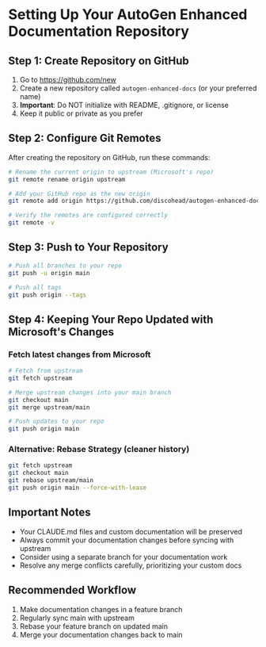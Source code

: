 # Setting Up Your AutoGen Enhanced Documentation Repository

## Step 1: Create Repository on GitHub
1. Go to https://github.com/new
2. Create a new repository called `autogen-enhanced-docs` (or your preferred name)
3. **Important**: Do NOT initialize with README, .gitignore, or license
4. Keep it public or private as you prefer

## Step 2: Configure Git Remotes
After creating the repository on GitHub, run these commands:

```bash
# Rename the current origin to upstream (Microsoft's repo)
git remote rename origin upstream

# Add your GitHub repo as the new origin
git remote add origin https://github.com/discohead/autogen-enhanced-docs.git

# Verify the remotes are configured correctly
git remote -v
```

## Step 3: Push to Your Repository
```bash
# Push all branches to your repo
git push -u origin main

# Push all tags
git push origin --tags
```

## Step 4: Keeping Your Repo Updated with Microsoft's Changes

### Fetch latest changes from Microsoft
```bash
# Fetch from upstream
git fetch upstream

# Merge upstream changes into your main branch
git checkout main
git merge upstream/main

# Push updates to your repo
git push origin main
```

### Alternative: Rebase Strategy (cleaner history)
```bash
git fetch upstream
git checkout main
git rebase upstream/main
git push origin main --force-with-lease
```

## Important Notes
- Your CLAUDE.md files and custom documentation will be preserved
- Always commit your documentation changes before syncing with upstream
- Consider using a separate branch for your documentation work
- Resolve any merge conflicts carefully, prioritizing your custom docs

## Recommended Workflow
1. Make documentation changes in a feature branch
2. Regularly sync main with upstream
3. Rebase your feature branch on updated main
4. Merge your documentation changes back to main